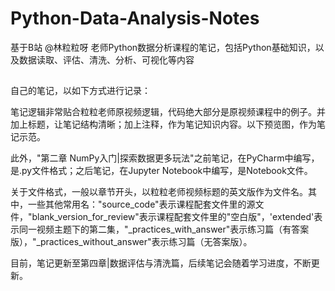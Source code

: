 # Python-Data-Analysis-Notes
基于B站 @林粒粒呀 老师Python数据分析课程的笔记，包括Python基础知识，以及数据读取、评估、清洗、分析、可视化等内容

## 

自己的笔记，以如下方式进行记录：

笔记逻辑非常贴合粒粒老师原视频逻辑，代码绝大部分是原视频课程中的例子。并加上标题，让笔记结构清晰；加上注释，作为笔记知识内容。以下预览图，作为笔记示范。

此外，"第二章 NumPy入门|探索数据更多玩法"之前笔记，在PyCharm中编写，是.py文件格式；之后笔记，在Jupyter Notebook中编写，是Notebook文件。

关于文件格式，一般以章节开头，以粒粒老师视频标题的英文版作为文件名。其中，一些其他常用名："source_code"表示课程配套文件里的源文件，"blank_version_for_review"表示课程配套文件里的"空白版"，'extended'表示同一视频主题下的第二集，"_practices_with_answer"表示练习篇（有答案版），"_practices_without_answer"表示练习篇（无答案版）。

目前，笔记更新至第四章|数据评估与清洗篇，后续笔记会随着学习进度，不断更新。
